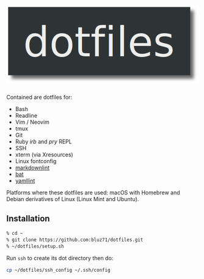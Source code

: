 ![dotfiles](https://raw.githubusercontent.com/bluz71/misc-binaries/master/headings/dotfiles.png)
==========

Contained are dotfiles for:

- Bash
- Readline
- Vim / Neovim
- tmux
- Git
- Ruby _irb_ and _pry_ REPL
- SSH
- xterm (via Xresources)
- Linux fontconfig
- [markdownlint](https://github.com/DavidAnson/markdownlint)
- [bat](https://github.com/sharkdp/bat)
- [yamllint](https://github.com/adrienverge/yamllint)

Platforms where these dotfiles are used: macOS with Homebrew and Debian
derivatives of Linux (Linux Mint and Ubuntu).

Installation
------------

```sh
% cd ~
% git clone https://github.com:bluz71/dotfiles.git
% ~/dotfiles/setup.sh
```

Run `ssh` to create its dot directory then do:

```sh
cp ~/dotfiles/ssh_config ~/.ssh/config
```
